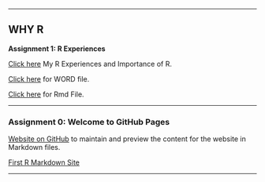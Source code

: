 
***
## WHY R
**Assignment 1: R Experiences**

[Click here](DATALOVERVIZUALIZER/LEYLAS_REPO_BIGDATA/R/Exercise1/RMarkdown-Homework-Rexamples_Assignment1.html) My R Experiences and Importance of R.

[Click here](https://github.com/DATALOVERVIZUALIZER/LEYLAS_REPO_BIGDATA/blob/master/R/Exercise1/RMarkdown-Homework.docx) for WORD file.

[Click here](https://github.com/DATALOVERVIZUALIZER/LEYLAS_REPO_BIGDATA/blob/master/R/Exercise1/RMarkdown-Homework-Rexamples_Assignment1.Rmd) for Rmd File.

***

### Assignment 0: Welcome to GitHub Pages

[Website on GitHub](C:\Users\Kafein\Documents\github2\DATALOVERVIZUALIZER\LEYLAS_REPO_BIGDATA/index.md) to maintain and preview the content for the website in Markdown files.

[First R Markdown Site](file:///C:/Users/Kafein/Documents/github2/DATALOVERVIZUALIZER/LEYLAS_REPO_BIGDATA/R/Exercise0/RMarkdown-Homework-Assignment0.html)

***
